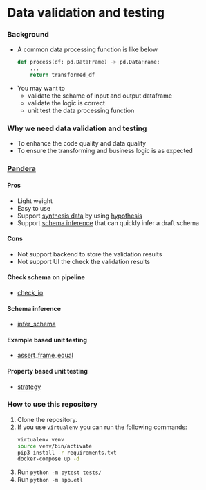 # Data validation and testing
### Background
* A common data processing function is like below
    ```python
    def process(df: pd.DataFrame) -> pd.DataFrame:
        ...
        return transformed_df
    ```
* You may want to
    * validate the schame of input and output dataframe
    * validate the logic is correct
    * unit test the data processing function

### Why we need data validation and testing
* To enhance the code quality and data quality
* To ensure the transforming and business logic is as expected

### [Pandera](https://pandera.readthedocs.io/en/stable/index.html#)
#### Pros
* Light weight
* Easy to use
* Support [synthesis data](https://pandera.readthedocs.io/en/stable/data_synthesis_strategies.html) by using [hypothesis](https://hypothesis.readthedocs.io/en/latest/)
* Support [schema inference](https://pandera.readthedocs.io/en/stable/schema_inference.html) that can quickly infer a draft schema

#### Cons
* Not support backend to store the validation results
* Not support UI the check the validation results

#### Check schema on pipeline
* [check_io](app/etl.py#11)

#### Schema inference
* [infer_schema](app/etl.py#26)

#### Example based unit testing
* [assert_frame_equal](tests/test_etp.py#11)

#### Property based unit testing
* [strategy](tests/test_etp.py#22)

### How to use this repository
1. Clone the repository.
2. If you use `virtualenv` you can run the following commands:
    ```sh
    virtualenv venv
    source venv/bin/activate
    pip3 install -r requirements.txt
    docker-compose up -d
    ```
3. Run `python -m pytest tests/`
4. Run `python -m app.etl`
